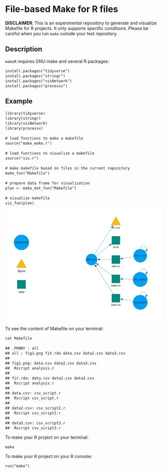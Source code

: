 # File-based Make for R files

**DISCLAIMER**: This is an experimental repository to generate and visualize Makefile for R projects. It only supports specific conditions. Please be careful when you run `make` outside your test repository.

## Description

`makeR` requires GNU make and several R packages:

```{r, eval = F}
install.packages("tidyverse")
install.packages("stringr")
install.packages("visNetwork")
install.packages("processx")
```

## Example

```{r}
library(tidyverse)
library(stringr)
library(visNetwork)
library(processx)

# load functions to make a makefile
source("make_make.r")

# load functions to visualize a makefile
source("vis.r")

# make makefile based on files in the current repository
make_fun("Makefile")

# prepare data frame for visualization
plan <- make_dat_fun("Makefile")

# visualize makefile
vis_fun(plan)
```

![File network](network.png)

To see the content of Makefile on your terminal:

```{bash}
cat Makefile

## .PHONY : all
## all : fig1.png fit.rda data.csv data2.csv data3.csv
##
## fig1.png: data.csv data2.csv data3.csv
##  Rscript analysis.r
##
## fit.rda: data.csv data2.csv data3.csv
##  Rscript analysis.r
##
## data.csv: csv_script.r
##  Rscript csv_script.r
##
## data2.csv: csv_script2.r
##  Rscript csv_script2.r
##
## data3.csv: csv_script3.r
##  Rscript csv_script3.r
```




To make your R project on your terminal:

```{bash}
make
```

To make your R project on your R console:
```{r}
run("make")
```
